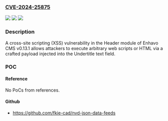 ### [CVE-2024-25875](https://cve.mitre.org/cgi-bin/cvename.cgi?name=CVE-2024-25875)
![](https://img.shields.io/static/v1?label=Product&message=n%2Fa&color=blue)
![](https://img.shields.io/static/v1?label=Version&message=n%2Fa&color=blue)
![](https://img.shields.io/static/v1?label=Vulnerability&message=n%2Fa&color=brighgreen)

### Description

A cross-site scripting (XSS) vulnerability in the Header module of Enhavo CMS v0.13.1 allows attackers to execute arbitrary web scripts or HTML via a crafted payload injected into the Undertitle text field.

### POC

#### Reference
No PoCs from references.

#### Github
- https://github.com/fkie-cad/nvd-json-data-feeds

